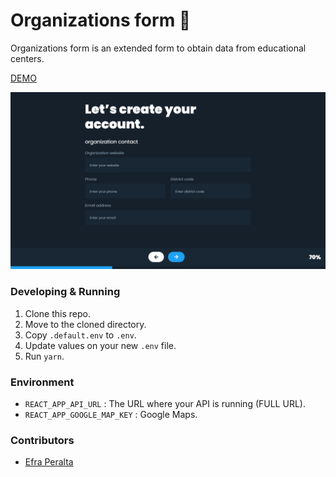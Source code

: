 # Organizations form 🏫

Organizations form is an extended form to obtain data from educational centers.

[DEMO](https://efraa.github.io/organizations-form/)

<img src="screen.png" alt="" style="max-width:100%;" />

### Developing & Running

1. Clone this repo.
2. Move to the cloned directory.
3. Copy `.default.env` to `.env`.
4. Update values on your new `.env` file.
5. Run `yarn`.

### Environment

- `REACT_APP_API_URL` : The URL where your API is running (FULL URL).
- `REACT_APP_GOOGLE_MAP_KEY` : Google Maps.

### Contributors

- [Efra Peralta](https://github.com/Efraa)
